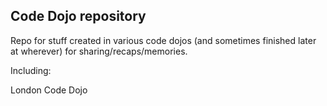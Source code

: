 ## Code Dojo repository

Repo for stuff created in various code dojos (and sometimes finished later at 
wherever) for sharing/recaps/memories.

Including:

London Code Dojo
